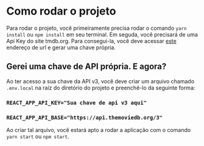 # Como rodar o projeto

Para rodar o projeto, você primeiramente precisa rodar o comando `yarn install` ou `npm install` em seu terminal. Em seguda, você precisará de uma Api Key do site tmdb.org. Para consegui-la, você deve acessar [este](https://www.themoviedb.org/settings/api) endereço de url e gerar uma chave própria.

## Gerei uma chave de API própria. E agora?

Ao ter acesso a sua chave da API v3, você deve criar um arquivo chamado `.env.local` na raíz do diretório do projeto e preenchê-lo da seguinte forma:

### `REACT_APP_API_KEY="Sua chave de api v3 aqui"`
### `REACT_APP_API_BASE="https://api.themoviedb.org/3"`

Ao criar tal arquivo, você estará apto a rodar a aplicação com o comando `yarn start` ou `npm start`.